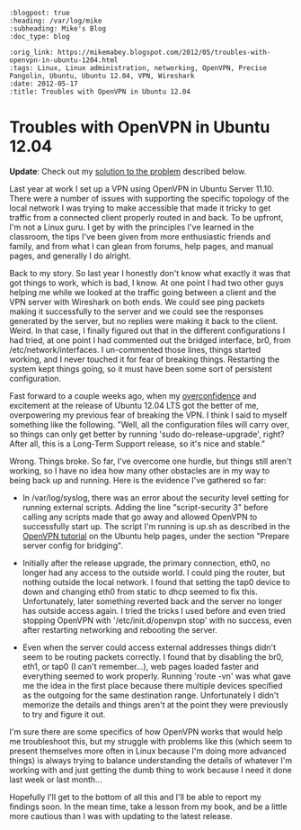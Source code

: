 ```{eval-rst}
:blogpost: true
:heading: /var/log/mike
:subheading: Mike's Blog
:doc_type: blog

:orig_link: https://mikemabey.blogspot.com/2012/05/troubles-with-openvpn-in-ubuntu-1204.html
:tags: Linux, Linux administration, networking, OpenVPN, Precise Pangolin, Ubuntu, Ubuntu 12.04, VPN, Wireshark
:date: 2012-05-17
:title: Troubles with OpenVPN in Ubuntu 12.04
```
# Troubles with OpenVPN in Ubuntu 12.04

**Update**: Check out my [solution to the problem](/2012/06/openvpn-update-fixed.md) described below.

Last year at work I set up a VPN using OpenVPN in Ubuntu Server 11.10. There were a number of issues with supporting
the specific topology of the local network I was trying to make accessible that made it tricky to get traffic from a
connected client properly routed in and back. To be upfront, I'm not a Linux guru. I get by with the principles I've
learned in the classroom, the tips I've been given from more enthusiastic friends and family, and from what I can glean
from forums, help pages, and manual pages, and generally I do alright.

Back to my story. So last year I honestly don't know what exactly it was that got things to work, which is bad, I know.
At one point I had two other guys helping me while we looked at the traffic going between a client and the VPN server
with Wireshark on both ends. We could see ping packets making it successfully to the server and we could see the
responses generated by the server, but no replies were making it back to the client. Weird. In that case, I finally
figured out that in the different configurations I had tried, at one point I had commented out the bridged interface,
br0, from /etc/network/interfaces. I un-commented those lines, things started working, and I never touched it for fear
of breaking things. Restarting the system kept things going, so it must have been some sort of persistent
configuration.

Fast forward to a couple weeks ago, when my [overconfidence](/2012/05/risk_intelligence.md) and excitement at the
release of Ubuntu 12.04 LTS got the better of me, overpowering my previous fear of breaking the VPN. I think I said to
myself something like the following.  "Well, all the configuration files will carry over, so things can only get better
by running 'sudo do-release-upgrade', right? After all, this is a Long-Term Support release, so it's nice and stable."

Wrong. Things broke. So far, I've overcome one hurdle, but things still aren't working, so I have no idea how many other
obstacles are in my way to being back up and running. Here is the evidence I've gathered so far:

* In /var/log/syslog, there was an error about the security level setting for running external scripts. Adding the line
  "script-security 3" before calling any scripts made that go away and allowed OpenVPN to successfully start up. The
  script I'm running is up.sh as described in the [OpenVPN
  tutorial](https://help.ubuntu.com/12.04/serverguide/openvpn.html) on the Ubuntu help pages, under the section "Prepare
  server config for bridging".

* Initially after the release upgrade, the primary connection, eth0, no longer had any access to the outside world. I
  could ping the router, but nothing outside the local network. I found that setting the tap0 device to down and
  changing eth0 from static to dhcp seemed to fix this. Unfortunately, later something reverted back and the server no
  longer has outside access again. I tried the tricks I used before and even tried stopping OpenVPN with
  '/etc/init.d/openvpn stop' with no success, even after restarting networking and rebooting the server.

* Even when the server could access external addresses things didn't seem to be routing packets correctly. I found that
  by disabling the br0, eth1, or tap0 (I can't remember...), web pages loaded faster and everything seemed to work
  properly. Running 'route -vn' was what gave me the idea in the first place because there multiple devices specified as
  the outgoing for the same destination range. Unfortunately I didn't memorize the details and things aren't at the
  point they were previously to try and figure it out.

I'm sure there are some specifics of how OpenVPN works that would help me troubleshoot this, but my struggle with
problems like this (which seem to present themselves more often in Linux because I'm doing more advanced things) is
always trying to balance understanding the details of whatever I'm working with and just getting the dumb thing to work
because I need it done last week or last month...

Hopefully I'll get to the bottom of all this and I'll be able to report my findings soon. In the mean time, take a
lesson from my book, and be a little more cautious than I was with updating to the latest release.
